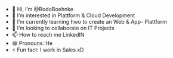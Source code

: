 - 👋 Hi, I’m @BodoBoehnke
- 👀 I’m interested in Plattform & Cloud Development
- 🌱 I’m currently learning hwo to create an Web & App- Plattform
- 💞️ I’m looking to collaborate on IT Projects
- 📫 How to reach me LinkedIN
- 😄 Pronouns: He
- ⚡ Fun fact: I work in Sales xD

<!---
BodoBoehnke/BodoBoehnke is a ✨ special ✨ repository because its `README.md` (this file) appears on your GitHub profile.
You can click the Preview link to take a look at your changes.
--->
